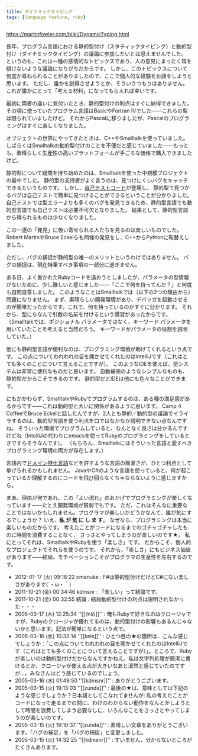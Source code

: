 ```yaml
---
title: ダイナミックタイピング
tags: [language feature, ruby]
---
```


https://martinfowler.com/bliki/DynamicTyping.html

長年、プログラム言語における静的型付け（スタティックタイピング）と動的型付け（ダイナミックタイピング）の議論に参加したいとは思えませんでした。
というのも、これは一種の感情的なトピックスであり、人の意見にまったく耳を傾けないような議論になりがちだからです。
しかし、このトピックスについて何度か尋ねられることがありましたので、ここで個人的な経験をお話をしようと思います。
ただし、誰かを説得させようとか、そういうつもりはありません。
これが誰かにとって「考える材料」になってもらえれば幸いです。

最初に両者の違いに気付いたとき、静的型付けの利点はすぐに納得できました。
その頃に使っていたプログラム言語はBasicやFortran IVでした——これらの型は限られていましたけど。
それからPascalに移りましたが、Pascalのプログラミングはすぐに楽しくなりました。

オブジェクトの世界にやってきたときは、C++やSmalltalkを使っていました。
しばらくはSmalltalkの動的型付けのことを不便だと感じていました——もっとも、素晴らしく生産性の高いプラットフォームが手ごろな価格で購入できましたけど。

静的型について疑問を持ち始めたのは、Smalltalkを使った中規模プロジェクトの最中でした。
静的型の支持者がよく言うのは、見つけにくいバグをキャッチできるというものです。
しかし、[自己テストコード](/SelfTestingCode)が登場し、
静的型で見つかるバグは自己テストで簡単に見つけることができるということが分かりました。
自己テストでは型エラーよりも多くのバグを発見できるため、静的型言語でも動的型言語でも自己テストは必要不可欠となりました。
結果として、静的型言語から得られるものは少なくなりました。

この一連の「発見」に吸い寄せられる人たちを見るのは楽しいものでした。
Robert MartinやBruce Eckelらも同様の発見をし、C++からPythonに鞍替えしました。

ただし、バグの捕捉が静的型の唯一のメリットというわけではありません。
バグの捕捉は、現在特筆すべき事項の一部分に過ぎません。

ある日、よく書かれたRubyコードを追おうとしましたが、パラメータの型情報がないために、少し難しいと感じました——「ここで何を持ってんだ？」と何度も自問自答しました。
このようなことはSmalltalkでは（以下の2つの理由から）問題になりません。
まず、素晴らしい開発環境があり、デバッガを起動させるのが簡単だったからです。これで、何を持っているのかすぐに分かります。
それから、型にちなんで引数の名前を付けるという慣習があったからです。
（Smalltalkでは、ポジショナル パラメータではなく、キーワード パラメータを用いていたことを考えると当然だろう。
キーワードがパラメータの役割を説明していた。）

他にも静的型言語が便利なのは、プログラミング環境が助けてくれるという点です。
この点についてわれわれの目を開かせてくれたのはIntelliJです（これはとても多くのことについて言えることですが）。
このようなIDEを使えば、型システムは非常に便利なものだと思います。
自動補完のようなシンプルなものも、静的型だからこそできるのです。
静的型だとIDEは他にも色々なことができます。

にもかかわらず、SmalltalkやRubyでプログラムするのは、ある種の満足感があるからです——これは動的型と大いに関係があるように思います。
Camp 4 CoffeeでBruce Eckelと話したんですが、2人とも静的／動的型の議論でイライラするのは、動的型言語を使う利点を口ではなかなか説明できない点なんですね。
そういった環境でプログラムしていると、なんとなく良さは分かるんですけどね（IntelliJの代わりにemacsを使ってRubyのプログラミングをしているときですらそうなんです）。
（もちろん、Smalltalkにはそういった言語と愛すべきプログラミング環境の両方が存在します。）

言語内で[ドメイン特化言語](/DomainSpecificLanguage)などを許すような言語の簡潔さが、ひとつ利点として挙げられるかもしれません。
JavaやC#のような言語を使っていると、何が起こっているか理解するのにコードを飛び回らなくちゃならないように感じますから。

まあ、理由が何であれ、この「よい流れ」のおかげでプログラミングが楽しくなっています——たとえ開発環境が貧弱でもです。
ただ、これはそんなに重要なことではないかもしれません。プログラマが楽しいかどうかなんて、誰が気にするでしょうか？
いえ、**私  が  気  に  し  ま  す**。
なぜなら、プログラミングは本当に楽しいものだからです。
考えたことがコードになるまでのゴチャゴチャしたものに時間を浪費することなく、
さっさとやってしまうのが楽しいのです★。
私にとってそれは、SmalltalkやRubyを使う「楽しさ」です。
だからこそ、個人的なプロジェクトでそれらを使うのです。
それから、「楽しさ」にもビジネス価値があります——結局、モチベーションこそがプログラマの生産性を左右するのです。


* 2012-01-17 (火) 09:18:22 omanuke : F#は静的型付けだけどC#にない楽しさがあります(´・ω・｀)
* 2011-10-21 (金) 00:34:46 kdmsnr : 「楽しい」って結論です。
* 2011-10-21 (金) 00:32:55 結論 : 結局動的型付けの利点は説明されなかった・・・
* 2005-03-17 (木) 12:25:34 ''[[かめ]]'' : 俺もRubyで好きなのはクロージャですが、Rubyのクロージャが優れてるのは、動的型付けの影響もあるんじゃないかと思います。記法が簡単になるという点で。
* 2005-03-16 (水) 10:32:14 ''[[keis]]'' : ひとつ目の★の箇所は、こんな感じでしょうか：「この点についてわれわれの目を開かせてくれたのはIntelliJです（これはとても多くのことについて言えることですが）」。ところで、Rubyが楽しいのは動的型付けだからなんですかねえ。私は文字列処理が簡潔に書けるとか、クロージャが使える点が大きいなあと漠然と感じていたのですが...。みなさんはどう感じているのでしょう。
* 2005-03-16 (水) 01:49:50 ''[[kdmsnr]]'' : ありがとうございます。
* 2005-03-15 (火) 19:13:03 ''[[zunda]]'' : 最後の★は、意味としては下記のような感じでしょうか？日本語としてこなれてませんが: 私の考えたことがコードになって走るまでの間に、わけのわからない動作をなんとかしようとして時間を浪費してしまう必要なしに、いろんなことをさっさとやってしまうのが楽しいのです。
* 2005-03-15 (火) 19:10:37 ''[[zunda]]'' : 素晴しい文章をありがとうございます。「バグの補足」を「バグの捕捉」と変更しました。
* 2005-03-15 (火) 14:32:25 ''[[kdmsnr]]'' : すいません、分からないところがたくさんあります。
